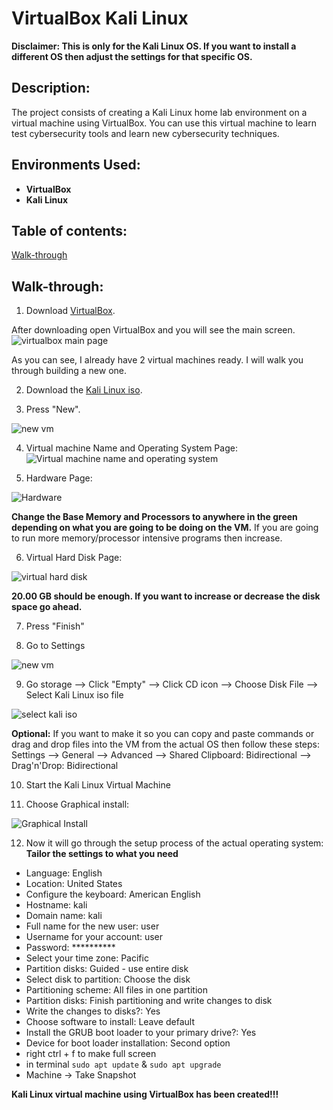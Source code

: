 <h1>VirtualBox Kali Linux</h1>

<b>Disclaimer: This is only for the Kali Linux OS. If you want to install a different OS then adjust the settings for that specific OS.</b>

<h2>Description:</h2>
The project consists of creating a Kali Linux home lab environment on a virtual machine using VirtualBox. You can use this virtual machine to learn test cybersecurity tools and learn new cybersecurity techniques.
<br/>

<h2>Environments Used:</h2>

- <b>VirtualBox</b>
- <b>Kali Linux</b>

<h2>Table of contents:</h2>

[Walk-through](#walk-through)

<h2>Walk-through:</h2>

1. Download [VirtualBox](https://www.virtualbox.org/).

After downloading open VirtualBox and you will see the main screen.
![virtualbox main page](https://github.com/ntieu4328/Virtual-Box-Kali-Linux/assets/156137990/886a6c7c-219b-43f4-b635-2f4755a13311)

As you can see, I already have 2 virtual machines ready. I will walk you through building a new one.

2. Download the [Kali Linux iso](https://www.kali.org/get-kali/#kali-platforms).
   
3. Press "New".
   
![new vm](https://github.com/ntieu4328/Virtual-Box-Kali-Linux/assets/156137990/bcda14d8-1d70-49da-b6b6-46e25123c613)

4. Virtual machine Name and Operating System Page:
![Virtual machine name and operating system](https://github.com/ntieu4328/Virtual-Box-Kali-Linux/assets/156137990/1aeaf8c3-6b77-4b5c-99d5-2050223a207c)

5. Hardware Page:
   
![Hardware](https://github.com/ntieu4328/Virtual-Box-Kali-Linux/assets/156137990/e2bf0529-7f31-4b3b-bce5-71792d591ed4)

<b>Change the Base Memory and Processors to anywhere in the green depending on what you are going to be doing on the VM.</b>
If you are going to run more memory/processor intensive programs then increase.

6. Virtual Hard Disk Page:
   
![virtual hard disk](https://github.com/ntieu4328/Virtual-Box-Kali-Linux/assets/156137990/103990b3-098d-430e-9013-f133f185be15)

<b>20.00 GB should be enough. If you want to increase or decrease the disk space go ahead.</b>

7. Press "Finish"
   
8. Go to Settings

![new vm](https://github.com/ntieu4328/Virtual-Box-Kali-Linux/assets/156137990/bcda14d8-1d70-49da-b6b6-46e25123c613)

9. Go storage --> Click "Empty" --> Click CD icon --> Choose Disk File --> Select Kali Linux iso file

![select kali iso](https://github.com/ntieu4328/Virtual-Box-Kali-Linux/assets/156137990/b85aa655-85bb-4e5c-8266-5b5a76e58757)

<b>Optional:</b>
If you want to make it so you can copy and paste commands or drag and drop files into the VM from the actual OS then follow these steps:
Settings --> General --> Advanced --> Shared Clipboard: Bidirectional --> Drag'n'Drop: Bidirectional

10. Start the Kali Linux Virtual Machine

11. Choose Graphical install:

![Graphical Install](https://github.com/ntieu4328/Virtual-Box-Kali-Linux/assets/156137990/178a3e3c-797c-4dae-85e2-cbea7230e697)

12. Now it will go through the setup process of the actual operating system:
<b>Tailor the settings to what you need</b>
- Language: English
- Location: United States
- Configure the keyboard: American English
- Hostname: kali
- Domain name: kali
- Full name for the new user: user
- Username for your account: user
- Password: **********
- Select your time zone: Pacific
- Partition disks: Guided - use entire disk
- Select disk to partition: Choose the disk
- Partitioning scheme: All files in one partition
- Partition disks: Finish partitioning and write changes to disk
- Write the changes to disks?: Yes
- Choose software to install: Leave default
- Install the GRUB boot loader to your primary drive?: Yes
- Device for boot loader installation: Second option
- right ctrl + f to make full screen
- in terminal `sudo apt update` & `sudo apt upgrade`
- Machine -> Take Snapshot

<b>Kali Linux virtual machine using VirtualBox has been created!!!</b>
